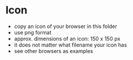 # Icon
- copy an icon of your browser in this folder
- use png format
- approx. dimensions of an icon: 150 x 150 px
- it does not matter what filename your icon has
- see other browsers as examples